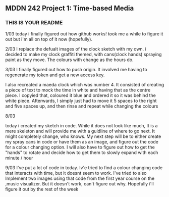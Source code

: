 ## MDDN 242 Project 1: Time-based Media  

### THIS IS YOUR README

 1/03
 today i finally figured out how github works! took me a while to figure it out but i'm all on top of it now (hopefully).


2/03
I replace the defualt images of the clock sketch with my own. i decided to make my clock graffiti themed, with cans(clock hands) spraying paint as they move. The colours with change as the hours do.

3/03
I finally figured out how to push origin. It involved me having to regenerate my token and get a new access key.

I also recreated a maeda clock which was number 4. It consisted of creating a piece of text to mock the time in white and having that as the centre piece. I copyied that, coloured it blue and ordered it so it was behind the white piece. Afterwards, I simply just had to move it 5 spaces to the right and five spaces up, and then rinse and repeat while changing the colours

8/03

today i created my sketch in code. While it does not look like much, It is a mere skeleton and will provide me with a guidline of where to go next. It might completely change, who knows. My next step will be to either create my spray cans in code or have them as an image, and figure out the code for a colour changing option. I will also have to figure out how to get the "hands" to rotate and decide how to get them to slowly expand with each minute / hour

9/03
I've put a lot of code in today. Iv'e tried to find a colour changing code that interacts with time, but it doesnt seem to work. I've tried to also Implement two images using that code from the first year course on the ,music visualizer. But it doesn't work, can't figure out why. Hopefully i'll figure it out by the rest of the week
